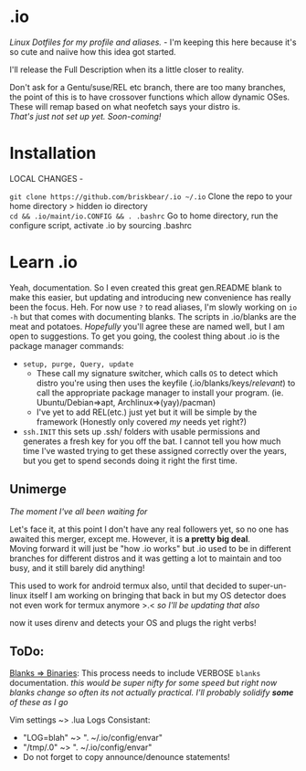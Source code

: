 # .io
_Linux Dotfiles for my profile and aliases._ - I'm keeping this here because it's so cute
 and naiive how this idea got started.

I'll release the Full Description when its a little closer to reality.  

Don't ask for a Gentu/suse/REL etc branch, there are too many branches, the point of this
 is to have crossover functions which allow dynamic OSes.  
These will remap based on what neofetch says your distro is.  
_That's just not set up yet. Soon-coming!_

# Installation
LOCAL CHANGES -

`git clone https://github.com/briskbear/.io ~/.io` Clone the repo to your home directory >
hidden io directory  
`cd && .io/maint/io.CONFIG && . .bashrc` Go to home directory, run the configure script, 
activate .io by sourcing .bashrc

# Learn .io

Yeah, documentation. So I even created this great gen.README blank to make this easier, but
updating and introducing new convenience has really been the focus. Heh. For now use `?` 
to read aliases, I'm slowly working on `io -h` but that comes with documenting blanks. The 
scripts in .io/blanks are the meat and potatoes. _Hopefully_ you'll agree these are named 
well, but I am open to suggestions. To get you going, the coolest thing about .io is the 
package manager commands:  
  - `setup, purge, Query, update`  
    - These call my signature switcher, which calls `OS` to detect which distro you're using
    then uses the keyfile (.io/blanks/keys/_relevant_) to call the appropriate package 
    manager to install your program. (ie. Ubuntu/Debian=>apt, Archlinux=>(yay)/pacman)  
    - I've yet to add REL(etc.) just yet but it will be simple by the framework (Honestly only 
    covered _my_ needs yet right?)  
  - `ssh.INIT` this sets up .ssh/ folders with usable permissions and generates a fresh key
  for you off the bat. I cannot tell you how much time I've wasted trying to get these assigned
  correctly over the years, but you get to spend seconds doing it right the first time.

## Unimerge  
_The moment I've all been waiting for_

Let's face it, at this point I don't have any real followers yet, so no one has awaited 
this merger, except me. However, it is __a pretty big deal__.  
Moving forward it will just be "how .io works" but .io used to be in different branches 
for different distros and it was getting a lot to maintain and too busy, and it still 
barely did anything!

This used to work for android termux also, until that decided to super-un-linux itself
I am working on bringing that back in but my OS detector does not even work for termux
anymore >.< _so I'll be updating that also_

now it uses direnv and detects your OS and plugs the right verbs! 

## ToDo:  
[Blanks => Binaries](https://www.simplified.guide/bash/compile-script "Compile Bash Script"): This process needs to include VERBOSE `blanks` documentation.
_this would be super nifty for some speed but right now blanks change so often its not 
actually practical. I'll probably solidify __some__ of these as I go_

Vim settings ~> .lua
Logs Consistant:  
 - "LOG=blah" ~> ". ~/.io/config/envar"  
 - "/tmp/.0" ~> ". ~/.io/config/envar"  
 - Do not forget to copy announce/denounce statements!  
